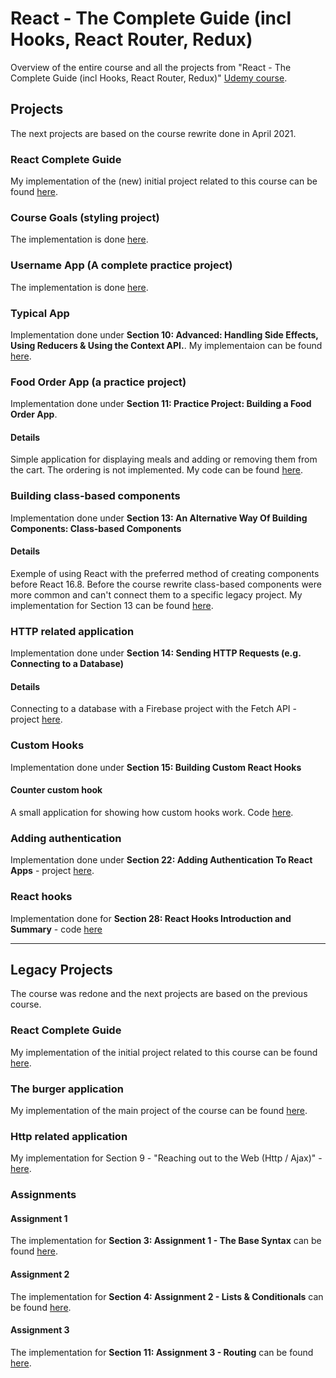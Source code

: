 # React - The Complete Guide (incl Hooks, React Router, Redux)
Overview of the entire course and all the projects from "React - The Complete Guide (incl Hooks, React Router, Redux)" [Udemy course](https://www.udemy.com/course/react-the-complete-guide-incl-redux/).

## Projects
The next projects are based on the course rewrite done in April 2021.

### React Complete Guide
My implementation of the (new) initial project related to this course can be found [here](https://github.com/mariamihai/udemy-react-complete-guide).

### Course Goals (styling project)
The implementation is done [here](https://github.com/mariamihai/udemy-react-course-goals).

### Username App (A complete practice project)
The implementation is done [here](https://github.com/mariamihai/udemy-react-username-app).

### Typical App
Implementation done under **Section 10: Advanced: Handling Side Effects, Using Reducers & Using the Context API.**. My implementaion can be found [here](https://github.com/mariamihai/udemy-react-typical-app).

### Food Order App (a practice project)
Implementation done under **Section 11: Practice Project: Building a Food Order App**. 

#### Details
Simple application for displaying meals and adding or removing them from the cart. The ordering is not implemented. My code can be found [here](https://github.com/mariamihai/udemy-react-the-food-order-app).

### Building class-based components
Implementation done under **Section 13: An Alternative Way Of Building Components: Class-based Components**

#### Details
Exemple of using React with the preferred method of creating components before React 16.8. Before the course rewrite class-based components were more common and can't connect them to a specific legacy project. My implementation for Section 13 can be found [here](https://github.com/mariamihai/udemy-react-class-based-components). 

### HTTP related application
Implementation done under **Section 14: Sending HTTP Requests (e.g. Connecting to a Database)**

#### Details
Connecting to a database with a Firebase project with the Fetch API - project [here](https://github.com/mariamihai/udemy-react-http-requests).

### Custom Hooks
Implementation done under **Section 15: Building Custom React Hooks**

#### Counter custom hook
A small application for showing how custom hooks work. Code [here](https://github.com/mariamihai/udemy-react-counter-custom-hooks).

### Adding authentication
Implementation done under **Section 22: Adding Authentication To React Apps** - project [here](https://github.com/mariamihai/udemy-react-authentication).

### React hooks
Implementation done for **Section 28: React Hooks Introduction and Summary** - code [here](https://github.com/mariamihai/udemy-react-hooks)

---

## Legacy Projects
The course was redone and the next projects are based on the previous course.

### React Complete Guide
My implementation of the initial project related to this course can be found [here](https://github.com/mariamihai/react-complete-guide).

### The burger application
My implementation of the main project of the course can be found [here](https://github.com/mariamihai/udemy-react-burger-app).

### Http related application
My implementation for Section 9 - "Reaching out to the Web (Http / Ajax)" - [here](https://github.com/mariamihai/udemy-react-http).

### Assignments
#### Assignment 1
The implementation for **Section 3: Assignment 1 - The Base Syntax** can be found [here](https://github.com/mariamihai/udemy-react-assignment1).

#### Assignment 2
The implementation for **Section 4: Assignment 2 - Lists & Conditionals** can be found [here](https://github.com/mariamihai/udemy-react-assignment2).

#### Assignment 3
The implementation for **Section 11: Assignment 3 - Routing** can be found [here](https://github.com/mariamihai/udemy-react-assignment3).
